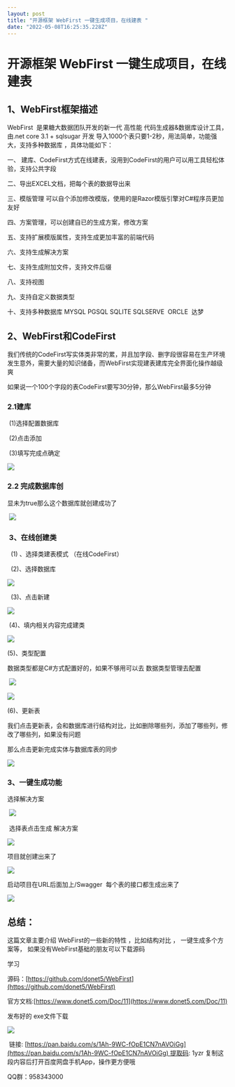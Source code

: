 ```yaml
---
layout: post
title: "开源框架 WebFirst 一键生成项目，在线建表 "
date: "2022-05-08T16:25:35.228Z"
---
```

开源框架 WebFirst 一键生成项目，在线建表
=========================

1、WebFirst框架描述
--------------

WebFirst  是果糖大数据团队开发的新一代 高性能 代码生成器&数据库设计工具，由.net core 3.1 + sqlsugar 开发 导入1000个表只要1-2秒，用法简单，功能强大，支持多种数据库 ，具体功能如下：

一、 建库、CodeFirst方式在线建表，没用到CodeFirst的用户可以用工具轻松体验，支持公共字段

二、导出EXCEL文档，把每个表的数据导出来

三、模版管理 可以自个添加修改模版，使用的是Razor模版引擎对C#程序员更加友好

四、方案管理，可以创建自已的生成方案，修改方案

五、支持扩展模版属性，支持生成更加丰富的前端代码

六、支持生成解决方案

七、支持生成附加文件，支持文件后缀

八、支持视图

九、支持自定义数据类型

十、支持多种数据库 MYSQL PGSQL SQLITE SQLSERVE  ORCLE  达梦 

2、WebFirst和CodeFirst
--------------------

我们传统的CodeFirst写实体类非常的累，并且加字段、删字段很容易在生产环境发生意外，需要大量的知识储备，而WebFirst实现建表建库完全界面化操作越级爽

如果说一个100个字段的表CodeFirst要写30分钟，那么WebFirst最多5分钟

### 2.1建库

 (1)选择配置数据库

 (2)点击添加

 (3)填写完成点确定

![](https://img2022.cnblogs.com/blog/746906/202205/746906-20220508190315774-807943619.png)

### 2.2 完成数据库创

显未为true那么这个数据库就创建成功了

 ![](https://img2022.cnblogs.com/blog/746906/202205/746906-20220508190721962-895115391.png)

###  3、在线创建类

  (1) 、选择类建表模式 （在线CodeFirst）

  (2)、选择数据库

![](https://img2022.cnblogs.com/blog/746906/202205/746906-20220508192854567-1078210969.png)

  (3)、点击新建

![](https://img2022.cnblogs.com/blog/746906/202205/746906-20220508192650214-1947156567.png)

 (4)、填内相关内容完成建类

![](https://img2022.cnblogs.com/blog/746906/202205/746906-20220508193018325-1879988973.png)

(5)、类型配置 

数据类型都是C#方式配置好的，如果不够用可以去 数据类型管理去配置

 ![](https://img2022.cnblogs.com/blog/746906/202205/746906-20220508193153897-55929251.png)

![](https://img2022.cnblogs.com/blog/746906/202205/746906-20220508193344424-232753322.png)

(6)、更新表

我们点击更新表，会和数据库进行结构对比，比如删除哪些列，添加了哪些列，修改了哪些列，如果没有问题

那么点击更新完成实体与数据库表的同步

![](https://img2022.cnblogs.com/blog/746906/202205/746906-20220508193655531-269688460.png)

### 3、一键生成功能

选择解决方案

 ![](https://img2022.cnblogs.com/blog/746906/202205/746906-20220508194024983-88475619.png)

 选择表点击生成 解决方案

![](https://img2022.cnblogs.com/blog/746906/202205/746906-20220508194346189-1495689586.png)

项目就创建出来了

![](https://img2022.cnblogs.com/blog/746906/202205/746906-20220508194435798-1671966008.png)

启动项目在URL后面加上/Swagger  每个表的接口都生成出来了

![](https://img2022.cnblogs.com/blog/746906/202205/746906-20220508194941373-1869588328.png)

总结：
---

这篇文章主要介绍 WebFirst的一些新的特性 ，比如结构对比 ， 一键生成多个方案等， 如果没有WebFirst基础的朋友可以下载源码

学习

源码：[https://github.com/donet5/WebFirst](https://github.com/donet5/WebFirst)

官方文档:[https://www.donet5.com/Doc/11](https://www.donet5.com/Doc/11)

发布好的 exe文件下载

![](https://img2022.cnblogs.com/blog/746906/202205/746906-20220508204029788-109282188.png)

 链接: [https://pan.baidu.com/s/1Ah-9WC-fOpE1CN7nAVOiGg](https://pan.baidu.com/s/1Ah-9WC-fOpE1CN7nAVOiGg) 提取码: 1yzr 复制这段内容后打开百度网盘手机App，操作更方便哦 

QQ群：958343000